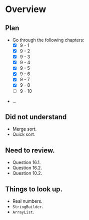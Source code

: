 # Overview

## Plan

- Go through the following chapters:
    - [x] 9 - 1
    - [x] 9 - 2
    - [x] 9 - 3
    - [x] 9 - 4
    - [x] 9 - 5
    - [x] 9 - 6
    - [x] 9 - 7
    - [x] 9 - 8
    - [ ] 9 - 10

<!---->

- ...

## Did not understand

- Merge sort.
- Quick sort.

## Need to review.

- Question 16.1.
- Question 16.2.
- Question 10.2.

## Things to look up.

- Real numbers.
- `StringBuilder`.
- `ArrayList`.